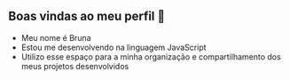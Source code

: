 ## Boas vindas ao meu perfil 💙

- Meu nome é Bruna
- Estou me desenvolvendo na linguagem JavaScript
- Utilizo esse espaço para a minha organização e compartilhamento dos meus projetos desenvolvidos
